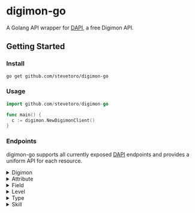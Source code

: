 # digimon-go

A Golang API wrapper for [DAPI](https://digimon-api.com/), a free Digimon API.

## Getting Started

### Install

```bash
go get github.com/stevetoro/digimon-go
```

### Usage

```go
import github.com/stevetoro/digimon-go

func main() {
  c := digimon.NewDigimonClient()
}
```

### Endpoints

digimon-go supports all currently exposed [DAPI](https://digimon-api.com/) endpoints and provides a uniform API for each resource.

<details>
  <summary>Digimon</summary>

  ```go
  // Grab a single Digimon by Name or ID.
  digi, err := c.Digimon.Name("agumon")
  digi, err = c.Digimon.ID(289)

  // Fetch a page of Digimon results and iterate through it.
  page, err := c.Digimon.List()
  page, err = page.Next()
  page, err = page.Prev()

  // Specify query parameters to filter down your Digimon results or jump to a specific page.
  params := resources.DigimonQueryParams{
    Name: "greymon",
    Page: 1,
  }

  page, err = c.Digimon.WithQueryParams(params).List()
  ```
</details>

<details>
  <summary>Attribute</summary>

  ```go
  // Grab a single Attribute by Name or ID.
  attr, err := c.Attribute.Name("vaccine")
  attr, err = c.Attribute.ID(3)

  // Fetch a page of Attribute results and iterate through it.
  page, err := c.Attribute.List()
  page, err = page.Next()
  page, err = page.Prev()

  // Specify query parameters to filter down your Attribute results or jump to a specific page.
  params := resources.QueryParams{
    Name: "data",
    Page: 1,
  }

  page, err = c.Attribute.WithQueryParams(params).List()
  ```
</details>


<details>
  <summary>Field</summary>

  ```go
  // Grab a single Field by Name or ID.
  field, err := c.Field.Name("nightmare soldiers")
  field, err = c.Field.ID(8)

  // Fetch a page of Field results and iterate through it.
  page, err := c.Field.List()
  page, err = page.Next()
  page, err = page.Prev()

  // Specify query parameters to filter down your Field results or jump to a specific page.
  params := resources.QueryParams{
    Name: "night",
    Page: 1,
  }

  page, err = c.Field.WithQueryParams(params).List()
  ```
</details>

<details>
  <summary>Level</summary>

  ```go
  // Grab a single Level by Name or ID.
  level, err := c.Level.Name("armor")
  level, err = c.Level.ID(6)

  // Fetch a page of Field results and iterate through it.
  page, err := c.Level.List()
  page, err = page.Next()
  page, err = page.Prev()

  // Specify query parameters to filter down your Field results or jump to a specific page.
  params := resources.QueryParams{
    Name: "baby",
    Page: 1,
  }

  page, err = c.Level.WithQueryParams(params).List()
  ```
</details>

<details>
  <summary>Type</summary>

  ```go
  // Grab a single Type by Name or ID.
  dType, err := c.Type.Name("cyborg")
  dType, err = c.Type.ID(1)

  // Fetch a page of Type results and iterate through it.
  page, err := c.Type.List()
  page, err = page.Next()
  page, err = page.Prev()

  // Specify query parameters to filter down your Type results or jump to a specific page.
  params := resources.QueryParams{
    Name: "dragon",
    Page: 1,
  }

  page, err = c.Type.WithQueryParams(params).List()
  ```
</details>

<details>
  <summary>Skill</summary>

  ```go
  // Grab a single Skill by Name or ID.
  skill, err := c.Skill.Name("holy jump")
  skill, err = c.Skill.ID(10)

  // Fetch a page of Skill results and iterate through it.
  page, err := c.Skill.List()
  page, err = page.Next()
  page, err = page.Prev()

  // Specify query parameters to filter down your Skill results or jump to a specific page.
  params := resources.QueryParams{
    Name: "holy",
    Page: 1,
  }

  page, err = c.Skill.WithQueryParams(params).List()
  ```
</details>
